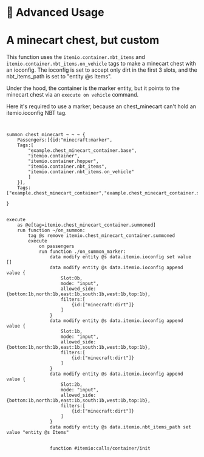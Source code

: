 # 🔧 Advanced Usage


# A minecart chest, but custom


This function uses the `itemio.container.nbt_items` and `itemio.container.nbt_items.on_vehicle` tags to make a minecart chest with an ioconfig. The ioconfig is set to accept only dirt in the first 3 slots, and the nbt_items_path is set to "entity @s Items".


Under the hood, the container is the marker entity, but it points to the minecart chest via an `execute on vehicle` command. 

Here it's required to use a marker, because an chest_minecart can't hold an itemio.ioconfig NBT tag.


```mcfunction


summon chest_minecart ~ ~ ~ {
    Passengers:[{id:"minecraft:marker",
    Tags:[
        "example.chest_minecart_container.base",
        "itemio.container",
        "itemio.container.hopper",
        "itemio.container.nbt_items",
        "itemio.container.nbt_items.on_vehicle"
        ]
    }],
    Tags:["example.chest_minecart_container","example.chest_minecart_container.summoned"]

}


execute 
    as @e[tag=itemio.chest_minecart_container.summoned]
    run function ~/on_summon:
        tag @s remove itemio.chest_minecart_container.summoned
        execute 
            on passengers 
            run function ./on_summon_marker:
                data modify entity @s data.itemio.ioconfig set value []
                data modify entity @s data.itemio.ioconfig append value {
                    Slot:0b,
                    mode: "input",
                    allowed_side:{bottom:1b,north:1b,east:1b,south:1b,west:1b,top:1b},
                    filters:[
                        {id:["minecraft:dirt"]}
                    ]
                }
                data modify entity @s data.itemio.ioconfig append value {
                    Slot:1b,
                    mode: "input",
                    allowed_side:{bottom:1b,north:1b,east:1b,south:1b,west:1b,top:1b},
                    filters:[
                        {id:["minecraft:dirt"]}
                    ]
                }
                data modify entity @s data.itemio.ioconfig append value {
                    Slot:2b,
                    mode: "input",
                    allowed_side:{bottom:1b,north:1b,east:1b,south:1b,west:1b,top:1b},
                    filters:[
                        {id:["minecraft:dirt"]}
                    ]
                }
                data modify entity @s data.itemio.nbt_items_path set value "entity @s Items"


                function #itemio:calls/container/init

```